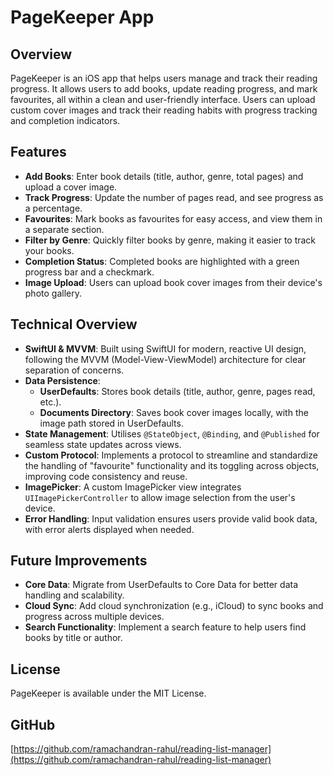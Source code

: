 # PageKeeper App

## Overview
PageKeeper is an iOS app that helps users manage and track their reading progress. It allows users to add books, update reading progress, and mark favourites, all within a clean and user-friendly interface. Users can upload custom cover images and track their reading habits with progress tracking and completion indicators.

## Features
- **Add Books**: Enter book details (title, author, genre, total pages) and upload a cover image.
- **Track Progress**: Update the number of pages read, and see progress as a percentage.
- **Favourites**: Mark books as favourites for easy access, and view them in a separate section.
- **Filter by Genre**: Quickly filter books by genre, making it easier to track your books.
- **Completion Status**: Completed books are highlighted with a green progress bar and a checkmark.
- **Image Upload**: Users can upload book cover images from their device's photo gallery.

## Technical Overview
- **SwiftUI & MVVM**: Built using SwiftUI for modern, reactive UI design, following the MVVM (Model-View-ViewModel) architecture for clear separation of concerns.
- **Data Persistence**:
  - **UserDefaults**: Stores book details (title, author, genre, pages read, etc.).
  - **Documents Directory**: Saves book cover images locally, with the image path stored in UserDefaults.
- **State Management**: Utilises `@StateObject`, `@Binding`, and `@Published` for seamless state updates across views.
- **Custom Protocol**: Implements a protocol to streamline and standardize the handling of "favourite" functionality and its toggling across objects, improving code consistency and reuse.
- **ImagePicker**: A custom ImagePicker view integrates `UIImagePickerController` to allow image selection from the user's device.
- **Error Handling**: Input validation ensures users provide valid book data, with error alerts displayed when needed.

## Future Improvements
- **Core Data**: Migrate from UserDefaults to Core Data for better data handling and scalability.
- **Cloud Sync**: Add cloud synchronization (e.g., iCloud) to sync books and progress across multiple devices.
- **Search Functionality**: Implement a search feature to help users find books by title or author.

## License
PageKeeper is available under the MIT License.

## GitHub
[https://github.com/ramachandran-rahul/reading-list-manager](https://github.com/ramachandran-rahul/reading-list-manager)
